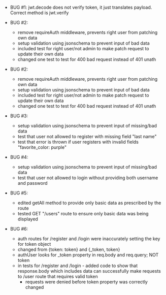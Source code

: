 - BUG #1: jwt.decode does not verify token, it just translates payload. Correct method is jwt.verify

- BUG #2: 
    * remove requireAuth middleware, prevents right user from patching own data 
    * setup validation using jsonschema to prevent input of bad data 
    * included test for right user/not admin to make patch request to update their own data 
    * changed one test to test for 400 bad request instead of 401 unath

- BUG #2: 
    * remove requireAuth middleware, prevents right user from patching own data 
    * setup validation using jsonschema to prevent input of bad data 
    * included test for right user/not admin to make patch request to update their own data 
    * changed one test to test for 400 bad request instead of 401 unath

- BUG #3: 
    * setup validation using jsonschema to prevent input of missing/bad data 
    * test that user not allowed to register with missing field "last name"
    * test that error is thrown if user registers with invalid fields "favorite_color: purple"

- BUG #4: 
    * setup validation using jsonschema to prevent input of missing/bad data 
    * test that user not allowed to login without providing both username and password

- BUG #5: 
    * edited getAll method to provide only basic data as prescribed by the route 
    * tested GET "/users" route to ensure only basic data was being displayed

- BUG #6: 
    * auth routes for /register and /login were inaccurately setting the key for token object
    * changed from {token: token} and {_token, token}
    * authUser looks for _token property in req.body and req.query; NOT token
    * in tests for /register and /login - added code to show that response.body which includes data can successfully make requests to /user route that requires valid token 
        * requests were denied before token property was correctly changed 


